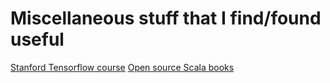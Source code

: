# Miscellaneous stuff that I find/found useful
[Stanford Tensorflow course](web.stanford.edu/class/cs20si/index.html)
[Open source Scala books](underscore.io/books)

